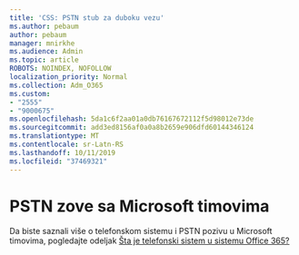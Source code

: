 ```yaml
---
title: 'CSS: PSTN stub za duboku vezu'
ms.author: pebaum
author: pebaum
manager: mnirkhe
ms.audience: Admin
ms.topic: article
ROBOTS: NOINDEX, NOFOLLOW
localization_priority: Normal
ms.collection: Adm_O365
ms.custom:
- "2555"
- "9000675"
ms.openlocfilehash: 5da1c6f2aa01a0db76167672112f5d98012e73de
ms.sourcegitcommit: add3ed8156af0a0a8b2659e906dfd60144346124
ms.translationtype: MT
ms.contentlocale: sr-Latn-RS
ms.lasthandoff: 10/11/2019
ms.locfileid: "37469321"
---
```

# <a name="pstn-calling-with-microsoft-teams"></a>PSTN zove sa Microsoft timovima

Da biste saznali više o telefonskom sistemu i PSTN pozivu u Microsoft timovima, pogledajte odeljak [Šta je telefonski sistem u sistemu Office 365?](https://docs.microsoft.com/microsoftteams/what-is-phone-system-in-office-365)